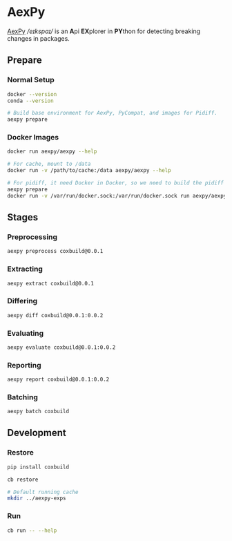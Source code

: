 # AexPy

[AexPy](https://aexpy.netlify.app) */eɪkspaɪ/* is an **A**pi **EX**plorer in **PY**thon for detecting breaking changes in packages.

## Prepare

### Normal Setup

```sh
docker --version
conda --version

# Build base environment for AexPy, PyCompat, and images for Pidiff.
aexpy prepare
```

### Docker Images

```sh
docker run aexpy/aexpy --help

# For cache, mount to /data
docker run -v /path/to/cache:/data aexpy/aexpy --help

# For pidiff, it need Docker in Docker, so we need to build the pidiff image outside docker container first.
aexpy prepare
docker run -v /var/run/docker.sock:/var/run/docker.sock run aexpy/aexpy --help
```

## Stages

### Preprocessing

```sh
aexpy preprocess coxbuild@0.0.1
```

### Extracting

```sh
aexpy extract coxbuild@0.0.1
```

### Differing

```sh
aexpy diff coxbuild@0.0.1:0.0.2
```

### Evaluating

```sh
aexpy evaluate coxbuild@0.0.1:0.0.2
```

### Reporting

```sh
aexpy report coxbuild@0.0.1:0.0.2
```

### Batching

```sh
aexpy batch coxbuild
```

## Development

### Restore

```sh
pip install coxbuild

cb restore

# Default running cache
mkdir ../aexpy-exps
```

### Run

```sh
cb run -- --help
```
